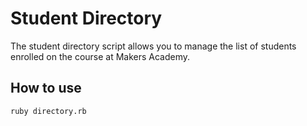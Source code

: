 Student Directory
=================

The student directory script allows you to manage the list of students enrolled on the course at Makers Academy. 

How to use
-----------

```shell
ruby directory.rb
```
